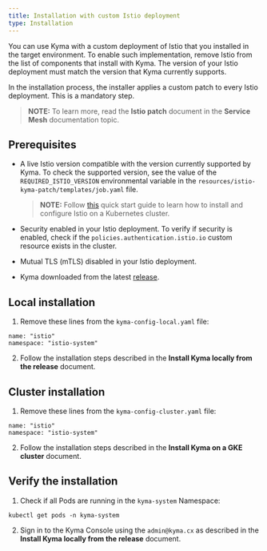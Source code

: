 ```yaml
---
title: Installation with custom Istio deployment
type: Installation
---
```


You can use Kyma with a custom deployment of Istio that you installed in the target environment. To enable such implementation, remove Istio from the list of components that install with Kyma.
The version of your Istio deployment must match the version that Kyma currently supports.

In the installation process, the installer applies a custom patch to every Istio deployment. This is a mandatory step.  

>**NOTE:** To learn more, read the **Istio patch** document in the **Service Mesh** documentation topic.

## Prerequisites

- A live Istio version compatible with the version currently supported by Kyma. To check the supported version, see the value of the `REQUIRED_ISTIO_VERSION` environmental variable in the `resources/istio-kyma-patch/templates/job.yaml` file.
  >**NOTE:** Follow [this](https://istio.io/docs/setup/kubernetes/quick-start/) quick start guide to learn how to install and configure Istio on a Kubernetes cluster.

- Security enabled in your Istio deployment. To verify if security is enabled, check if the `policies.authentication.istio.io` custom resource exists in the cluster.
- Mutual TLS (mTLS) disabled in your Istio deployment.
- Kyma downloaded from the latest [release](https://github.com/kyma-project/kyma/releases).

## Local installation

1. Remove these lines from the `kyma-config-local.yaml` file:
  ```
  name: "istio"
  namespace: "istio-system"
  ```
2. Follow the installation steps described in the **Install Kyma locally from the release** document.

## Cluster installation

1. Remove these lines from the `kyma-config-cluster.yaml` file:
  ```
  name: "istio"
  namespace: "istio-system"
  ```
2. Follow the installation steps described in the **Install Kyma on a GKE cluster** document.

## Verify the installation

1. Check if all Pods are running in the `kyma-system` Namespace:
  ```
  kubectl get pods -n kyma-system
  ```
2. Sign in to the Kyma Console using the `admin@kyma.cx` as described in the **Install Kyma locally from the release** document.
